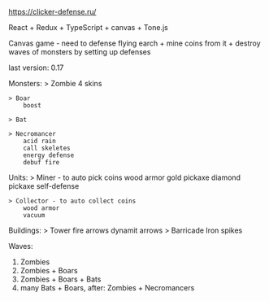 https://clicker-defense.ru/

React + Redux + TypeScript + canvas + Tone.js

Canvas game - need to defense flying earch + mine coins from it + destroy waves of monsters by setting up defenses

last version: 0.17

Monsters: 
	> Zombie 
		4 skins
		
	> Boar 
		boost
		
	> Bat
	
	> Necromancer 
		acid rain
		call skeletes
		energy defense
		debuf fire
	
Units:
	> Miner - to auto pick coins
		wood armor
		gold pickaxe
		diamond pickaxe
		self-defense
		
	> Collector - to auto collect coins 
		wood armor
		vacuum
	
Buildings:
	> Tower
		fire arrows
		dynamit arrows 
	> Barricade
		Iron spikes

Waves:
1. Zombies 
2. Zombies + Boars
3. Zombies + Boars + Bats
4. many Bats + Boars, after: Zombies + Necromancers